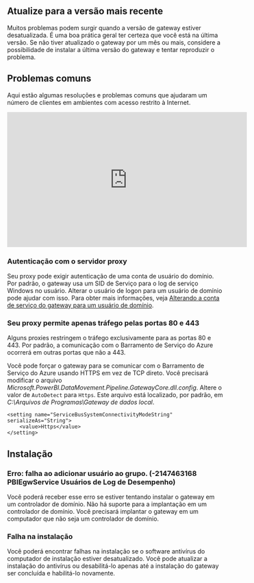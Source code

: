 ## <a name="update-to-the-latest-version"></a>Atualize para a versão mais recente
Muitos problemas podem surgir quando a versão de gateway estiver desatualizada.  É uma boa prática geral ter certeza que você está na última versão.  Se não tiver atualizado o gateway por um mês ou mais, considere a possibilidade de instalar a última versão do gateway e tentar reproduzir o problema.

## <a name="common-issues"></a>Problemas comuns
Aqui estão algumas resoluções e problemas comuns que ajudaram um número de clientes em ambientes com acesso restrito à Internet.

<iframe width="560" height="315" src="https://www.youtube.com/embed/-t7RO6mHATI?showinfo=0" frameborder="0" allowfullscreen></iframe>

### <a name="authentication-to-proxy-server"></a>Autenticação com o servidor proxy
Seu proxy pode exigir autenticação de uma conta de usuário do domínio. Por padrão, o gateway usa um SID de Serviço para o log de serviço Windows no usuário. Alterar o usuário de logon para um usuário de domínio pode ajudar com isso. Para obter mais informações, veja [Alterando a conta de serviço do gateway para um usuário de domínio](../service-gateway-proxy.md#changing-the-gateway-service-account-to-a-domain-user).

### <a name="your-proxy-only-allows-ports-80-and-443-traffic"></a>Seu proxy permite apenas tráfego pelas portas 80 e 443
Alguns proxies restringem o tráfego exclusivamente para as portas 80 e 443. Por padrão, a comunicação com o Barramento de Serviço do Azure ocorrerá em outras portas que não a 443.

Você pode forçar o gateway para se comunicar com o Barramento de Serviço do Azure usando HTTPS em vez de TCP direto. Você precisará modificar o arquivo *Microsoft.PowerBI.DataMovement.Pipeline.GatewayCore.dll.config*. Altere o valor de `AutoDetect` para `Https`. Este arquivo está localizado, por padrão, em *C:\Arquivos de Programas\Gateway de dados local*.

```
<setting name="ServiceBusSystemConnectivityModeString" serializeAs="String">
    <value>Https</value>
</setting>
```

## <a name="installation"></a>Instalação
### <a name="error-failed-to-add-user-to-group---2147463168---pbiegwservice---performance-log-users---"></a>Erro: falha ao adicionar usuário ao grupo.  (-2147463168   PBIEgwService   Usuários de Log de Desempenho)
Você poderá receber esse erro se estiver tentando instalar o gateway em um controlador de domínio. Não há suporte para a implantação em um controlador de domínio. Você precisará implantar o gateway em um computador que não seja um controlador de domínio.

### <a name="installation-fails"></a>Falha na instalação
Você poderá encontrar falhas na instalação se o software antivírus do computador de instalação estiver desatualizado. Você pode atualizar a instalação do antivírus ou desabilitá-lo apenas até a instalação do gateway ser concluída e habilitá-lo novamente.

